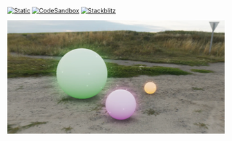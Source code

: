 [![Static](https://img.shields.io/badge/demo-%23646CFF.svg?logo=html5&logoColor=white)](https://pmndrs.github.io/examples/ground-projected-envmaps-lamina)
[![CodeSandbox](https://img.shields.io/badge/codesandbox-040404?logo=codesandbox&logoColor=DBDBDB)](https://codesandbox.io/s/github/pmndrs/examples/tree/main/demos/ground-projected-envmaps-lamina)
[![Stackblitz](https://img.shields.io/badge/stackblitz-fff?logo=Stackblitz&logoColor=1389FD)](https://stackblitz.com/github/pmndrs/examples/tree/main/demos/ground-projected-envmaps-lamina)

![](thumbnail.webp)
